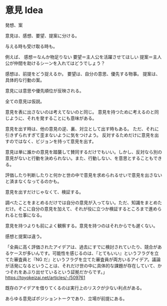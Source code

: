 # 意見 Idea

発想、案

意見は、感想、要望、提案に分ける。

与える時も受け取る時も。

例えば、
感想＝なんか物足りない
要望＝主人公を活躍させてほしい
提案＝主人公が仲間を助けるシーンを入れてはどうでしょう？

感想は、前提をどう捉えるか。
要望は、自分の意思、優先する物事。
提案は、具体的な行動の案。

意見には意思や優先順位が反映される。

全ての意見は仮説。

意見を表に出さないのは考えてないのと同じ。
意見を持つために考えるのと同じように、それを発することにも意味がある。

意見を出す時は、他の意見の逆、裏、対立として出す時もある。
ただ、それに引きずられすぎて歪まないように気をつけよう。
反対するためだけに意見を出すのではなく、ビジョンを持って意見を出す。

意見は単に誰かの意見を踏襲して賛同するだけでもいい。しかし、反対なら別の意見がないと行動を決められない。また、行動しない、を意思とすることもできる。

評価したり判断したりと何かと世の中で意見を求められるせいで意見を出さないと済まなくなってるのかも。

意見を出すだけじゃなくて、検証する。

調べたことをまとめるだけでは自分の意見が入ってない。ただ、知識をまとめただけ。そこに自分の意見を加えて、それが役に立つか検証するところまで進められると仕事になる。

意見を持つよりも前によく観察する。意見を持つのはそれからでも遅くない。

感想と提案は違う。

「全員に高く評価されたアイデアは、過去にすでに検討されていたり、競合があるケースが多いんです。可能性を感じるのは、『とてもいい』というフラグを立てた審査員と『NG だ』というフラグを立てた審査員が両方いるアイデア。議論が活発になるということは、それだけ世の中に具体的な課題が存在していて、かつそれをあぶり出せているという証拠だからです。」
https://toyokeizai.net/articles/-/509761

既存のアイデアを借りてくるのは実行上のリスクが少ない利点がある。

あらゆる意見ばポジショントークであり、立場が前提にある。
